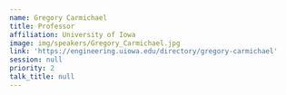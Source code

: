 ```yaml
---
name: Gregory Carmichael
title: Professor
affiliation: University of Iowa
image: img/speakers/Gregory_Carmichael.jpg
link: 'https://engineering.uiowa.edu/directory/gregory-carmichael'
session: null
priority: 2
talk_title: null
---
```










